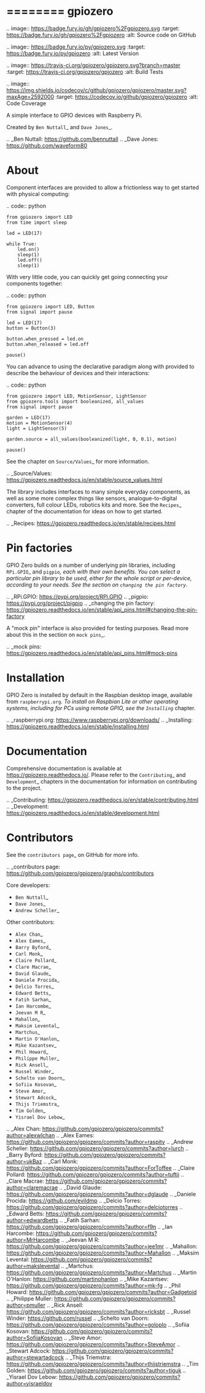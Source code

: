 ========
gpiozero
========

.. image:: https://badge.fury.io/gh/gpiozero%2Fgpiozero.svg
    :target: https://badge.fury.io/gh/gpiozero%2Fgpiozero
    :alt: Source code on GitHub

.. image:: https://badge.fury.io/py/gpiozero.svg
    :target: https://badge.fury.io/py/gpiozero
    :alt: Latest Version

.. image:: https://travis-ci.org/gpiozero/gpiozero.svg?branch=master
    :target: https://travis-ci.org/gpiozero/gpiozero
    :alt: Build Tests

.. image:: https://img.shields.io/codecov/c/github/gpiozero/gpiozero/master.svg?maxAge=2592000
    :target: https://codecov.io/github/gpiozero/gpiozero
    :alt: Code Coverage

A simple interface to GPIO devices with Raspberry Pi.

Created by `Ben Nuttall`_ and `Dave Jones`_.

.. _Ben Nuttall: https://github.com/bennuttall
.. _Dave Jones: https://github.com/waveform80

About
=====

Component interfaces are provided to allow a frictionless way to get started
with physical computing:

.. code:: python

    from gpiozero import LED
    from time import sleep

    led = LED(17)

    while True:
        led.on()
        sleep(1)
        led.off()
        sleep(1)

With very little code, you can quickly get going connecting your components
together:

.. code:: python

    from gpiozero import LED, Button
    from signal import pause

    led = LED(17)
    button = Button(3)

    button.when_pressed = led.on
    button.when_released = led.off

    pause()

You can advance to using the declarative paradigm along with provided
to describe the behaviour of devices and their interactions:

.. code:: python

    from gpiozero import LED, MotionSensor, LightSensor
    from gpiozero.tools import booleanized, all_values
    from signal import pause

    garden = LED(17)
    motion = MotionSensor(4)
    light = LightSensor(5)

    garden.source = all_values(booleanized(light, 0, 0.1), motion)

    pause()

See the chapter on `Source/Values`_ for more information.

.. _Source/Values: https://gpiozero.readthedocs.io/en/stable/source_values.html

The library includes interfaces to many simple everyday components, as well as
some more complex things like sensors, analogue-to-digital converters, full
colour LEDs, robotics kits and more. See the `Recipes`_ chapter of the
documentation for ideas on how to get started.

.. _Recipes: https://gpiozero.readthedocs.io/en/stable/recipes.html

Pin factories
=============

GPIO Zero builds on a number of underlying pin libraries, including `RPi.GPIO`_
and `pigpio`_, each with their own benefits. You can select a particular pin
library to be used, either for the whole script or per-device, according to your
needs. See the section on `changing the pin factory`_.

.. _RPi.GPIO: https://pypi.org/project/RPi.GPIO
.. _pigpio: https://pypi.org/project/pigpio
.. _changing the pin factory: https://gpiozero.readthedocs.io/en/stable/api_pins.html#changing-the-pin-factory

A "mock pin" interface is also provided for testing purposes. Read more about
this in the section on `mock pins`_.

.. _mock pins: https://gpiozero.readthedocs.io/en/stable/api_pins.html#mock-pins

Installation
============

GPIO Zero is installed by default in the Raspbian desktop image, available from
`raspberrypi.org`_. To install on Raspbian Lite or other operating systems,
including for PCs using remote GPIO, see the `Installing`_ chapter.

.. _raspberrypi.org: https://www.raspberrypi.org/downloads/
.. _Installing: https://gpiozero.readthedocs.io/en/stable/installing.html

Documentation
=============

Comprehensive documentation is available at https://gpiozero.readthedocs.io/.
Please refer to the `Contributing`_ and `Development`_ chapters in the
documentation for information on contributing to the project.

.. _Contributing: https://gpiozero.readthedocs.io/en/stable/contributing.html
.. _Development: https://gpiozero.readthedocs.io/en/stable/development.html

Contributors
============

See the `contributors page`_ on GitHub for more info.

.. _contributors page: https://github.com/gpiozero/gpiozero/graphs/contributors

Core developers:

- `Ben Nuttall`_
- `Dave Jones`_
- `Andrew Scheller`_

Other contributors:

- `Alex Chan`_
- `Alex Eames`_
- `Barry Byford`_
- `Carl Monk`_
- `Claire Pollard`_
- `Clare Macrae`_
- `David Glaude`_
- `Daniele Procida`_
- `Delcio Torres`_
- `Edward Betts`_
- `Fatih Sarhan`_
- `Ian Harcombe`_
- `Jeevan M R`_
- `Mahallon`_
- `Maksim Levental`_
- `Martchus`_
- `Martin O'Hanlon`_
- `Mike Kazantsev`_
- `Phil Howard`_
- `Philippe Muller`_
- `Rick Ansell`_
- `Russel Winder`_
- `Schelto van Doorn`_
- `Sofiia Kosovan`_
- `Steve Amor`_
- `Stewart Adcock`_
- `Thijs Triemstra`_
- `Tim Golden`_
- `Yisrael Dov Lebow`_


.. _Alex Chan: https://github.com/gpiozero/gpiozero/commits?author=alexwlchan
.. _Alex Eames: https://github.com/gpiozero/gpiozero/commits?author=raspitv
.. _Andrew Scheller: https://github.com/gpiozero/gpiozero/commits?author=lurch
.. _Barry Byford: https://github.com/gpiozero/gpiozero/commits?author=ukBaz
.. _Carl Monk: https://github.com/gpiozero/gpiozero/commits?author=ForToffee
.. _Claire Pollard: https://github.com/gpiozero/gpiozero/commits?author=tuftii
.. _Clare Macrae: https://github.com/gpiozero/gpiozero/commits?author=claremacrae
.. _David Glaude: https://github.com/gpiozero/gpiozero/commits?author=dglaude
.. _Daniele Procida: https://github.com/evildmp
.. _Delcio Torres: https://github.com/gpiozero/gpiozero/commits?author=delciotorres
.. _Edward Betts: https://github.com/gpiozero/gpiozero/commits?author=edwardbetts
.. _Fatih Sarhan: https://github.com/gpiozero/gpiozero/commits?author=f9n
.. _Ian Harcombe: https://github.com/gpiozero/gpiozero/commits?author=MrHarcombe
.. _Jeevan M R: https://github.com/gpiozero/gpiozero/commits?author=jee1mr
.. _Mahallon: https://github.com/gpiozero/gpiozero/commits?author=Mahallon
.. _Maksim Levental: https://github.com/gpiozero/gpiozero/commits?author=makslevental
.. _Martchus: https://github.com/gpiozero/gpiozero/commits?author=Martchus
.. _Martin O'Hanlon: https://github.com/martinohanlon
.. _Mike Kazantsev: https://github.com/gpiozero/gpiozero/commits?author=mk-fg
.. _Phil Howard: https://github.com/gpiozero/gpiozero/commits?author=Gadgetoid
.. _Philippe Muller: https://github.com/gpiozero/gpiozero/commits?author=pmuller
.. _Rick Ansell: https://github.com/gpiozero/gpiozero/commits?author=ricksbt
.. _Russel Winder: https://github.com/russel
.. _Schelto van Doorn: https://github.com/gpiozero/gpiozero/commits?author=goloplo
.. _Sofiia Kosovan: https://github.com/gpiozero/gpiozero/commits?author=SofiiaKosovan
.. _Steve Amor: https://github.com/gpiozero/gpiozero/commits?author=SteveAmor
.. _Stewart Adcock: https://github.com/gpiozero/gpiozero/commits?author=stewartadcock
.. _Thijs Triemstra: https://github.com/gpiozero/gpiozero/commits?author=thijstriemstra
.. _Tim Golden: https://github.com/gpiozero/gpiozero/commits?author=tjguk
.. _Yisrael Dov Lebow: https://github.com/gpiozero/gpiozero/commits?author=yisraeldov
